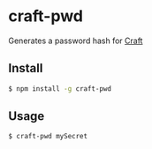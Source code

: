 # craft-pwd
Generates a password hash for [Craft](http://buildwithcraft.com "Craft CMS")

## Install
```sh
$ npm install -g craft-pwd
```

## Usage
```sh
$ craft-pwd mySecret
```
